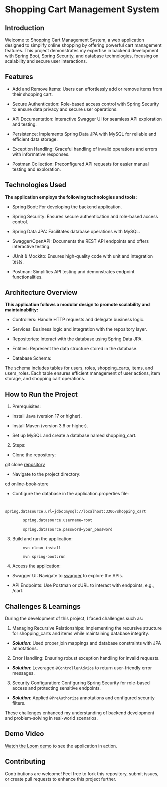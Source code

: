 # Shopping Cart Management System

## Introduction

Welcome to Shopping Cart Management System, a web application designed to simplify online shopping by offering powerful cart management features. This project demonstrates my expertise in backend development with Spring Boot, Spring Security, and database technologies, focusing on scalability and secure user interactions.



## Features

- Add and Remove Items: Users can effortlessly add or remove items from their shopping cart.

- Secure Authentication: Role-based access control with Spring Security to ensure data privacy and secure user operations.

- API Documentation: Interactive Swagger UI for seamless API exploration and testing.

- Persistence: Implements Spring Data JPA with MySQL for reliable and efficient data storage.

- Exception Handling: Graceful handling of invalid operations and errors with informative responses.

- Postman Collection: Preconfigured API requests for easier manual testing and exploration.

## Technologies Used

**The application employs the following technologies and tools:**

- Spring Boot: For developing the backend application.

- Spring Security: Ensures secure authentication and role-based access control.

- Spring Data JPA: Facilitates database operations with  MySQL.

- Swagger/OpenAPI: Documents the REST API endpoints and offers interactive testing.

- JUnit & Mockito: Ensures high-quality code with unit and integration tests.

- Postman: Simplifies API testing and demonstrates endpoint functionalities.

## Architecture Overview

**This application follows a modular design to promote scalability and maintainability:**

- Controllers: Handle HTTP requests and delegate business logic.

- Services: Business logic and integration with the repository layer.

- Repositories: Interact with the database using Spring Data JPA.

- Entities: Represent the data structure stored in the database.

- Database Schema:

The schema includes tables for users, roles, shopping_carts, items, and users_roles. Each table ensures efficient management of user actions, item storage, and shopping cart operations.

## How to Run the Project

1. Prerequisites: 

- Install Java (version 17 or higher). 

- Install Maven (version 3.6 or higher).

- Set up MySQL and create a database named shopping_cart.

2. Steps:
- Clone the repository:

git clone [repository](https://github.com/GarikSlavsky/online-book-store)

- Navigate to the project directory:

cd online-book-store

- Configure the database in the application.properties file:

```properties

        spring.datasource.url=jdbc:mysql://localhost:3306/shopping_cart

        spring.datasource.username=root

        spring.datasource.password=your_password
```

3. Build and run the application:

```
        mvn clean install

        mvn spring-boot:run
```
4. Access the application:

- Swagger UI: Navigate to [swagger](http://localhost:8088/swagger-ui/index.html#/) to explore the APIs.

- API Endpoints: Use Postman or cURL to interact with endpoints, e.g., /cart.

## Challenges & Learnings

During the development of this project, I faced challenges such as:

1. Managing Recursive Relationships: Implementing the recursive structure for shopping_carts and items while maintaining database integrity.

- ***Solution***: Used proper join mappings and database constraints with JPA annotations.

2. Error Handling: Ensuring robust exception handling for invalid requests.

- ***Solution***: Leveraged `@ControllerAdvice` to return user-friendly error messages.

3. Security Configuration: Configuring Spring Security for role-based access and protecting sensitive endpoints.

- ***Solution***: Applied `@PreAuthorize` annotations and configured security filters.

These challenges enhanced my understanding of backend development and problem-solving in real-world scenarios.

## Demo Video

[Watch the Loom demo](https://www.loom.com/share/241e906d6f1b4eb08208758298a981ae?sid=06c4539e-6368-4bef-8ca7-76f84857591a) to see the application in action.

## Contributing

Contributions are welcome! Feel free to fork this repository, submit issues, or create pull requests to enhance this project further.
